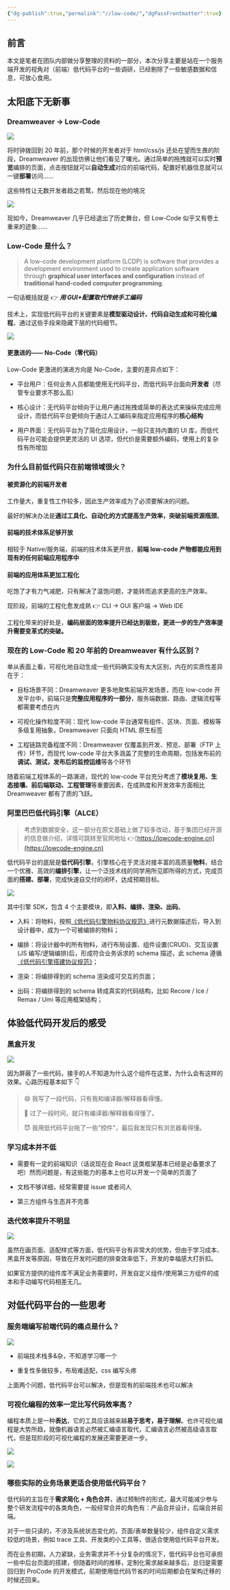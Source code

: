 ```yaml
---
{"dg-publish":true,"permalink":"//low-code/","dgPassFrontmatter":true}
---
```



## 前言

本文是笔者在团队内部做分享整理的资料的一部分，本次分享主要是站在一个服务端开发的视角对（前端）低代码平台的一些调研，已经剔除了一些敏感数据和信息，可放心食用。

## 太阳底下无新事

### Dreamweaver -> Low-Code

![](https://cdn.ytools.xyz/uPic/2QykYFf3348d7c1b6a4f8c942c163864740804~tplv-k3u1fbpfcp-zoom-1.png)

将时钟拨回到 20 年前，那个时候的开发者对于 html/css/js 还处在望而生畏的阶段，Dreamweaver 的出现仿佛让他们看见了曙光。通过简单的拖拽就可以实时**预览**编排的页面，点击按钮就可以**自动生成**对应的前端代码，配置好机器信息就可以一键**部署**访问……

这些特性让无数开发者趋之若鹜，然后现在他的境况

![](https://cdn.ytools.xyz/uPic/a83uHT42e436f7dfcc448c80c643476dc9ac3d~tplv-k3u1fbpfcp-zoom-1.png)

现如今，Dreamweaver 几乎已经退出了历史舞台，但 Low-Code 似乎又有卷土重来的迹象……

### Low-Code 是什么？

> A low-code development platform (LCDP) is software that provides a development environment used to create application software through **graphical user interfaces and configuration** instead of **traditional hand-coded computer programming**.

一句话概括就是 👉 **_用 GUI+配置取代传统手工编码_**

技术上，实现低代码平台的关键要素是**模型驱动设计、代码自动生成和可视化编程**，通过这些手段来隐藏下层的代码细节。

![](https://cdn.ytools.xyz/uPic/4N4HRt28c1ca1aaefc4b4eadc483af59610652~tplv-k3u1fbpfcp-zoom-1.jpeg)

#### 更激进的—— No-Code（零代码）

Low-Code 更激进的演进方向是 No-Code，主要的差异点如下：

- 平台用户：任何业务人员都能使用无代码平台，而低代码平台面向**开发者**（尽管专业要求不那么高）

- 核心设计：无代码平台倾向于让用户通过拖拽或简单的表达式来操纵完成应用设计，而低代码平台更倾向于通过人工编码来指定应用程序的**核心结构**

- 用户界面：无代码平台为了简化应用设计，一般只支持内置的 UI 库，而低代码平台可能会提供更灵活的 UI 选项，但代价是需要额外编码，使用上的复杂性有所增加

### 为什么目前低代码只在前端领域很火？

#### 被资源化的前端开发者

工作量大，重复性工作较多，因此生产效率成为了必须要解决的问题。

最好的解决办法是**通过工具化、自动化的方式提高生产效率，突破前端资源瓶颈**。

#### 前端的技术体系足够开放

相较于 Native/服务端，前端的技术体系更开放，**前端 low-code 产物都能应用到现有的任何前端应用程序中**

#### 前端的应用体系更加工程化

吃饱了才有力气减肥，只有解决了温饱问题，才能转而追求更高的生产效率。

现阶段，前端的工程化愈发成熟 👉 CLI -> GUI 客户端 -> Web IDE

工程化带来的好处是，**编码层面的效率提升已经达到极致，更进一步的生产效率提升需要变革式的突破。**

### 现在的 Low-Code 和 20 年前的 Dreamweaver 有什么区别？

单从表面上看，可视化地自动生成一些代码确实没有太大区别，内在的实质性差异在于：

- 目标场景不同：Dreamweaver 更多地聚焦前端开发场景，而在 low-code 开发平台中，前端只是**完整应用程序的一部分**，服务端数据、路由、逻辑流程等都需要考虑在内

- 可视化操作粒度不同：现代 low-code 平台通常有组件、区块、页面、模板等多级复用抽象，Dreamweaver 只面向 HTML 原生标签

- 工程链路完备程度不同：Dreamweaver 仅覆盖到开发、预览、部署（FTP 上传）环节，而现代 low-code 平台大多涵盖了完整的生命周期，包括发布前的**调试、测试，发布后的监控运维**等各个环节

随着前端工程体系的一路演进，现代的 low-code 平台充分考虑了**模块复用、生态接壤、前后端联动、工程管理**等重要因素，在成熟度和开发效率方面相比 Dreamweaver 都有了质的飞跃。

### 阿里巴巴低代码引擎（ALCE）

> 考虑到数据安全，这一部分在原文基础上做了较多改动，基于集团已经开源的信息做介绍，详情可跳转至官网地址 👉[https://lowcode-engine.cn](https://lowcode-engine.cn)

低代码平台的底层是**低代码引擎**，引擎核心在于灵活对接丰富的高质量**物料**，结合一个优雅、高效的**编排引擎**，让一个泛技术线的同学用所见即所得的方式，完成页面的**搭建、部署**，完成快速自交付的闭环，达成预期目标。

![](https://cdn.ytools.xyz/uPic/QdbVQpef5093b298f24930a6564761b2a83982~tplv-k3u1fbpfcp-zoom-1.png)

其中引擎 SDK，包含 4 个主要模块，即**入料、编排、渲染、出码**。

- 入料：将物料，按照[《低代码引擎物料协议规范》](https://lowcode-engine.cn/material)进行元数据描述后，导入到设计器中，成为一个可被编排的物料；

- 编排：将设计器中的所有物料，进行布局设置、组件设置(CRUD)、交互设置(JS 编写/逻辑编排)后，形成符合业务诉求的 schema 描述，此 schema 遵循 [《低代码引擎搭建协议规范》](https://lowcode-engine.cn/lowcode)；

- 渲染：将编排得到的 schema 渲染成可交互的页面；

- 出码：将编排得到的 schema 转成真实的代码结构，比如 Recore / Ice / Remax / Umi 等应用框架结构；

## 体验低代码开发后的感受

### 黑盒开发

![](https://cdn.ytools.xyz/uPic/7ypCBw870be032e01c47cc92cd5d7690d42e41~tplv-k3u1fbpfcp-zoom-1.jpeg)

因为屏蔽了一些代码，接手的人不知道为什么这个组件在这里，为什么会有这样的效果。心路历程基本如下 👇

> 😄 我写了一段代码，只有我和编译器/解释器看得懂。
>
> 🤔 过了一段时间，就只有编译器/解释器看得懂了。
>
> 😈 我用低代码平台拖了一些"控件"，最后我发现只有浏览器看得懂。

### 学习成本并不低

- 需要有一定的前端知识（话说现在会 React 这类框架基本已经是必备要求了吧）然而问题是，有这些能力的基本上也可以开发一个简单的页面了

- 文档不够详细，经常需要提 issue 或者问人

- 第三方组件与生态并不完善

### 迭代效率提升不明显

![](https://cdn.ytools.xyz/uPic/zI3lXJ8ef80231bf3545639e76d02c12d81706~tplv-k3u1fbpfcp-zoom-1.jpeg)

虽然在画页面、适配样式等方面，低代码平台有非常大的优势，但由于学习成本、黑盒开发等原因，导致在开发时问题的排查效率低下，开发的幸福感大打折扣。

如果官方提供的组件库不满足业务需要时，开发自定义组件/使用第三方组件的成本和手动编写代码相差无几。

## 对低代码平台的一些思考

### 服务端编写前端代码的痛点是什么？

![](https://cdn.ytools.xyz/uPic/eFXodnab3480bf7c9e4e7a8f86ebc7eb41e36f~tplv-k3u1fbpfcp-zoom-1.jpeg)

- 前端技术栈多&杂，不知道学习哪一个

- 重复性多做较多，布局难适配，css 编写头疼

上面两个问题，低代码平台可以解决，但是现有的前端技术也可以解决

### 可视化编程的效率一定比写代码效率高？

编程本质上是一种**表达**，它的工具应该越来越**易于思考，易于理解**。也许可视化编程是大势所趋，就像机器语言必然被汇编语言取代，汇编语言必然被高级语言取代，但是现阶段的可视化编程的发展还需要更进一步。

![](https://cdn.ytools.xyz/uPic/GcIwbYe52bb8cb24eb49bba2a23d7e91d6f484~tplv-k3u1fbpfcp-zoom-1.png)

![](https://cdn.ytools.xyz/uPic/eTmZB6933509d96c77415292e86b984ac707ac~tplv-k3u1fbpfcp-zoom-1.png)

### 哪些实际的业务场景更适合使用低代码平台？

低代码的主旨在于**需求简化 + 角色合并**，通过预制件的形式，最大可能减少参与整个研发流程中的各类角色，一般经常合并的角色有：产品合并设计，后端合并前端。

对于一些只读的，不涉及系统状态变化的，页面/表单数量较少，组件自定义需求较低的场景，例如 trace 工具、开发类的小工具等，很适合使用低代码平台开发。

而在业务初期，人力紧缺，业务需求并不十分复杂的情况下，低代码平台也可承担一些中后台页面的搭建，但随着时间的推移，定制化需求越来越多后，总归是需要回归到 ProCode 的开发模式，前期使用低代码节省的时间后期都会在架构迁移的时候还回来。
